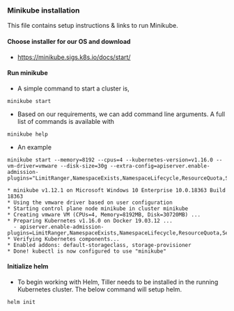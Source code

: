### Minikube installation

This file contains setup instructions & links to run Minikube.

#### Choose installer for our OS and download

- https://minikube.sigs.k8s.io/docs/start/

#### Run minikube

- A simple command to start a cluster is,

```
minikube start
```

- Based on our requirements, we can add command line arguments. A full list of commands is available with

```
minikube help
```

- An example 
```
minikube start --memory=8192 --cpus=4 --kubernetes-version=v1.16.0 --vm-driver=vmware --disk-size=30g --extra-config=apiserver.enable-admission-plugins="LimitRanger,NamespaceExists,NamespaceLifecycle,ResourceQuota,ServiceAccount,DefaultStorageClass,MutatingAdmissionWebhook"

* minikube v1.12.1 on Microsoft Windows 10 Enterprise 10.0.18363 Build 18363
* Using the vmware driver based on user configuration
* Starting control plane node minikube in cluster minikube
* Creating vmware VM (CPUs=4, Memory=8192MB, Disk=30720MB) ...
* Preparing Kubernetes v1.16.0 on Docker 19.03.12 ...
  - apiserver.enable-admission-plugins=LimitRanger,NamespaceExists,NamespaceLifecycle,ResourceQuota,ServiceAccount,DefaultStorageClass,MutatingAdmissionWebhook
* Verifying Kubernetes components...
* Enabled addons: default-storageclass, storage-provisioner
* Done! kubectl is now configured to use "minikube"
```

#### Initialize helm

- To begin working with Helm, Tiller needs to be installed in the running Kubernetes cluster. The below command will setup helm.

```
helm init
```